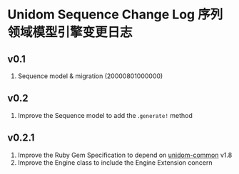 # Unidom Sequence Change Log 序列领域模型引擎变更日志

## v0.1
1. Sequence model & migration (20000801000000)

## v0.2
1. Improve the Sequence model to add the .``generate!`` method

## v0.2.1
1. Improve the Ruby Gem Specification to depend on [unidom-common](https://github.com/topbitdu/unidom-common) v1.8
2. Improve the Engine class to include the Engine Extension concern

